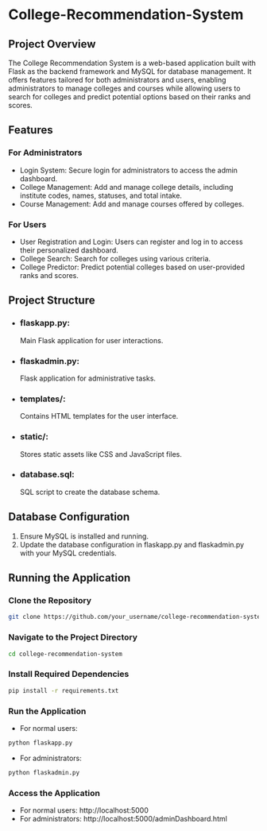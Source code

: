 # College-Recommendation-System
## Project Overview
The College Recommendation System is a web-based application built with Flask as the backend framework and MySQL for database management. It offers features tailored for both administrators and users, enabling administrators to manage colleges and courses while allowing users to search for colleges and predict potential options based on their ranks and scores.

## Features
### For Administrators
- Login System: Secure login for administrators to access the admin dashboard.
- College Management: Add and manage college details, including institute codes, names, statuses, and total intake.
- Course Management: Add and manage courses offered by colleges.
### For Users
- User Registration and Login: Users can register and log in to access their personalized dashboard.
- College Search: Search for colleges using various criteria.
- College Predictor: Predict potential colleges based on user-provided ranks and scores.

## Project Structure
- ### flaskapp.py: 
  Main Flask application for user interactions.
- ### flaskadmin.py: 
  Flask application for administrative tasks.
- ### templates/: 
  Contains HTML templates for the user interface.
- ### static/: 
  Stores static assets like CSS and JavaScript files.
- ### database.sql: 
  SQL script to create the database schema.

## Database Configuration
1. Ensure MySQL is installed and running.
2. Update the database configuration in flaskapp.py and flaskadmin.py with your MySQL credentials.

## Running the Application
### Clone the Repository
```bash
git clone https://github.com/your_username/college-recommendation-system.git
```
### Navigate to the Project Directory
```bash
cd college-recommendation-system
```
### Install Required Dependencies
```bash
pip install -r requirements.txt
```
### Run the Application
- For normal users:
```bash
python flaskapp.py
```
- For administrators:
```bash
python flaskadmin.py
```
### Access the Application
- For normal users: http://localhost:5000
- For administrators: http://localhost:5000/adminDashboard.html

